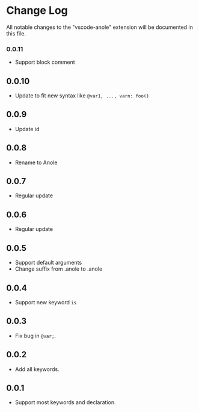 # Change Log

All notable changes to the "vscode-anole" extension will be documented in this file.

### 0.0.11

- Support block comment

## 0.0.10

- Update to fit new syntax like `@var1, ..., varn: foo()`

## 0.0.9

- Update id

## 0.0.8

- Rename to Anole

## 0.0.7

- Regular update

## 0.0.6

- Regular update

## 0.0.5

- Support default arguments
- Change suffix from .anole to .anole

## 0.0.4

- Support new keyword `is`

## 0.0.3

- Fix bug in `@var;`.

## 0.0.2

- Add all keywords.

## 0.0.1

- Support most keywords and declaration.
